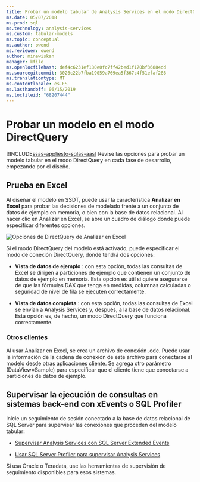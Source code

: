 ```yaml
---
title: Probar un modelo tabular de Analysis Services en el modo DirectQuery | Microsoft Docs
ms.date: 05/07/2018
ms.prod: sql
ms.technology: analysis-services
ms.custom: tabular-models
ms.topic: conceptual
ms.author: owend
ms.reviewer: owend
author: minewiskan
manager: kfile
ms.openlocfilehash: def4c6231ef180e0fc7ff42bed1f170bf36884dd
ms.sourcegitcommit: 3026c22b7fba19059a769ea5f367c4f51efaf286
ms.translationtype: MT
ms.contentlocale: es-ES
ms.lasthandoff: 06/15/2019
ms.locfileid: "68207444"
---
```

# <a name="test-a-model-in-directquery-mode"></a>Probar un modelo en el modo DirectQuery
[!INCLUDE[ssas-appliesto-sqlas-aas](../../includes/ssas-appliesto-sqlas-aas.md)]
  Revise las opciones para probar un modelo tabular en el modo DirectQuery en cada fase de desarrollo, empezando por el diseño.  
  
## <a name="test-in-excel"></a>Prueba en Excel 
  
 Al diseñar el modelo en SSDT, puede usar la característica **Analizar en Excel** para probar las decisiones de modelado frente a un conjunto de datos de ejemplo en memoria, o bien con la base de datos relacional.  Al hacer clic en Analizar en Excel, se abre un cuadro de diálogo donde puede especificar diferentes opciones.
 
 ![Opciones de DirectQuery de Analizar en Excel](../../analysis-services/tabular-models/media/analyze-in-excel-directquery-options.png)
 
 Si el modo DirectQuery del modelo está activado, puede especificar el modo de conexión DirectQuery, donde tendrá dos opciones:
 - **Vista de datos de ejemplo** : con esta opción, todas las consultas de Excel se dirigen a particiones de ejemplo que contienen un conjunto de datos de ejemplo en memoria. Esta opción es útil si quiere asegurarse de que las fórmulas DAX que tenga en medidas, columnas calculadas o seguridad de nivel de fila se ejecuten correctamente.
 
 - **Vista de datos completa** : con esta opción, todas las consultas de Excel se envían a Analysis Services y, después, a la base de datos relacional. Esta opción es, de hecho, un modo DirectQuery que funciona correctamente.
 
 ### <a name="other-clients"></a>Otros clientes
 Al usar Analizar en Excel, se crea un archivo de conexión .odc. Puede usar la información de la cadena de conexión de este archivo para conectarse al modelo desde otras aplicaciones cliente. Se agrega otro parámetro (DataView=Sample) para especificar que el cliente tiene que conectarse a particiones de datos de ejemplo.  
  
## <a name="monitor-query-execution-on-backend-systems-using-xevents-or-sql-profiler"></a>Supervisar la ejecución de consultas en sistemas back-end con xEvents o SQL Profiler 
 Inicie un seguimiento de sesión conectado a la base de datos relacional de SQL Server para supervisar las conexiones que proceden del modelo tabular:  
  
-   [Supervisar Analysis Services con SQL Server Extended Events](../../analysis-services/instances/monitor-analysis-services-with-sql-server-extended-events.md)  
  
-   [Usar SQL Server Profiler para supervisar Analysis Services](../../analysis-services/instances/use-sql-server-profiler-to-monitor-analysis-services.md)  
  
 Si usa Oracle o Teradata, use las herramientas de supervisión de seguimiento disponibles para esos sistemas.  
  
  
